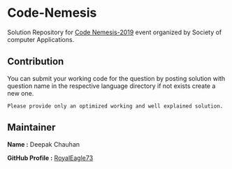 # Code-Nemesis
Solution Repository for [Code Nemesis-2019](https://www.hackerearth.com/challenges/college/Code-Nemesis/) event organized by Society of computer Applications.


## Contribution
You can submit your working code for the question by posting solution with question name in the respective language directory if not exists create a new one.

`Please provide only an optimized working and well explained solution.`

## Maintainer
**Name :** Deepak Chauhan


**GitHub Profile :** [RoyalEagle73](https://Github.com/Royaleagle73)

